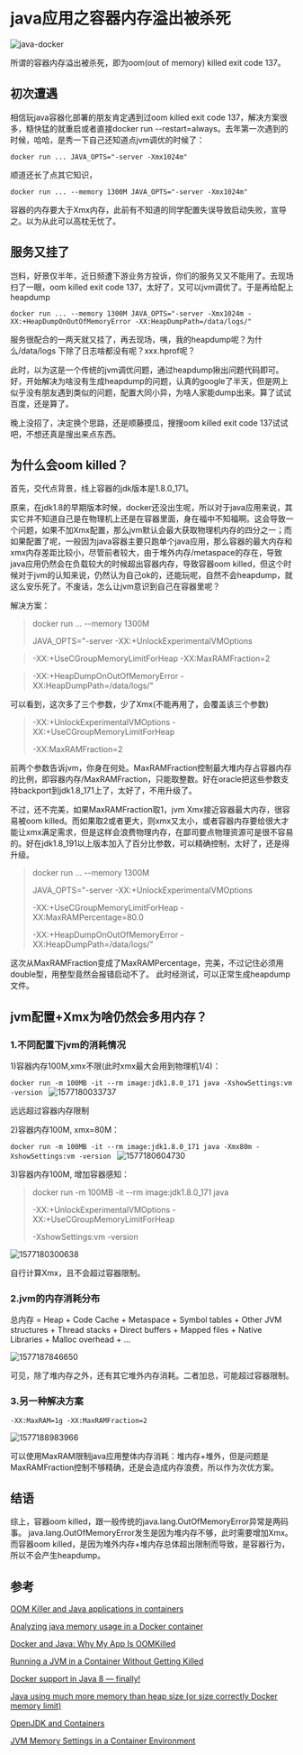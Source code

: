 # java应用之容器内存溢出被杀死

![java-docker](https://user-images.githubusercontent.com/2216435/71412533-0c7b3e80-2689-11ea-8961-46f0dfa69c15.png)

所谓的容器内存溢出被杀死，即为oom(out of memory) killed exit code 137。

## 初次遭遇
相信玩java容器化部署的朋友肯定遇到过oom killed exit code 137，解决方案很多，糙快猛的就重启或者直接docker run --restart=always。去年第一次遇到的时候，哈哈，是秀一下自己还知道点jvm调优的时候了：

`docker run ... JAVA_OPTS="-server -Xmx1024m"`

顺道还长了点其它知识，

`docker run ... --memory 1300M JAVA_OPTS="-server -Xmx1024m"`

容器的内存要大于Xmx内存，此前有不知道的同学配置失误导致启动失败，宣导之。以为从此可以高枕无忧了。

## 服务又挂了
岂料，好景仅半年，近日频遭下游业务方投诉，你们的服务又又不能用了。去现场扫了一眼，oom killed exit code 137，太好了，又可以jvm调优了。于是再给配上heapdump


`docker run ... --memory 1300M JAVA_OPTS="-server -Xmx1024m -XX:+HeapDumpOnOutOfMemoryError -XX:HeapDumpPath=/data/logs/"`


服务很配合的一两天就又挂了，再去现场，咦，我的heapdump呢？为什么/data/logs 下除了日志啥都没有呢？xxx.hprof呢？

此时，以为这是一个传统的jvm调优问题，通过heapdump揪出问题代码即可。好，开始解决为啥没有生成heapdump的问题，认真的google了半天，但是网上似乎没有朋友遇到类似的问题，配置大同小异，为啥人家能dump出来。算了试试百度，还是算了。

晚上没招了，决定换个思路，还是顺藤摸瓜，搜搜oom killed exit code 137试试吧，不想还真是搜出来点东西。

## 为什么会oom killed？
首先，交代点背景，线上容器的jdk版本是1.8.0_171。

原来，在jdk1.8的早期版本时候，docker还没出生呢，所以对于java应用来说，其实它并不知道自己是在物理机上还是在容器里面，身在福中不知福啊。这会导致一个问题，如果不加Xmx配置，那么jvm默认会最大获取物理机内存的四分之一；而如果配置了呢，一般因为java容器主要只跑单个java应用，那么容器的最大内存和xmx内存差距比较小，尽管前者较大，由于堆外内存/metaspace的存在，导致java应用仍然会在负载较大的时候超出容器内存，导致容器oom killed，但这个时候对于jvm的认知来说，仍然认为自己ok的，还能玩呢，自然不会heapdump，就这么安乐死了。不废话，怎么让jvm意识到自己在容器里呢？

解决方案：
>docker run ... --memory 1300M 
>
>JAVA_OPTS="-server -XX:+UnlockExperimentalVMOptions 

>-XX:+UseCGroupMemoryLimitForHeap  -XX:MaxRAMFraction=2 

>-XX:+HeapDumpOnOutOfMemoryError -XX:HeapDumpPath=/data/logs/"

可以看到，这次多了三个参数，少了Xmx(不能再用了，会覆盖该三个参数)
>-XX:+UnlockExperimentalVMOptions -XX:+UseCGroupMemoryLimitForHeap
>
>-XX:MaxRAMFraction=2

前两个参数告诉jvm，你身在何处。MaxRAMFraction控制最大堆内存占容器内存的比例，即容器内存/MaxRAMFraction，只能取整数。好在oracle把这些参数支持backport到jdk1.8_171上了，太好了，不用升级了。

不过，还不完美，如果MaxRAMFraction取1，jvm Xmx接近容器最大内存，很容易被oom killed。而如果取2或者更大，则xmx又太小，或者容器内存要给很大才能让xmx满足需求，但是这样会浪费物理内存，在鄙司要点物理资源可是很不容易的。好在jdk1.8_191以上版本加入了百分比参数，可以精确控制，太好了，还是得升级。

> docker run ... --memory 1300M 
> 
> JAVA_OPTS="-server -XX:+UnlockExperimentalVMOptions 
> 
> -XX:+UseCGroupMemoryLimitForHeap  -XX:MaxRAMPercentage=80.0 
> 
> -XX:+HeapDumpOnOutOfMemoryError -XX:HeapDumpPath=/data/logs/"

这次从MaxRAMFraction变成了MaxRAMPercentage，完美，不过记住必须用double型，用整型竟然会报错启动不了。
此时经测试，可以正常生成heapdump文件。

## jvm配置+Xmx为啥仍然会多用内存？
### 1.不同配置下jvm的消耗情况
1)容器内存100M,xmx不限(此时xmx最大会用到物理机1/4)：

`docker run -m 100MB -it --rm image:jdk1.8.0_171 java -XshowSettings:vm -version
`
![1577180033737](https://user-images.githubusercontent.com/2216435/71406614-b64fd080-2673-11ea-9737-77a4b4f5b434.jpg)

远远超过容器内存限制

2)容器内存100M, xmx=80M：

`docker run -m 100MB -it --rm image:jdk1.8.0_171 java -Xmx80m -XshowSettings:vm -version
`
![1577180604730](https://user-images.githubusercontent.com/2216435/71407183-59551a00-2675-11ea-913d-7f441dea1c3c.jpg)

3)容器内存100M, 增加容器感知：

>docker run -m 100MB -it --rm image:jdk1.8.0_171 java 
>
>-XX:+UnlockExperimentalVMOptions -XX:+UseCGroupMemoryLimitForHeap 
>
>-XshowSettings:vm -version

![1577180300638](https://user-images.githubusercontent.com/2216435/71407161-47737700-2675-11ea-9c24-472594fc5c51.jpg)

自行计算Xmx，且不会超过容器限制。

### 2.jvm的内存消耗分布
总内存 = Heap + Code Cache + Metaspace + Symbol tables +
               Other JVM structures + Thread stacks +
               Direct buffers + Mapped files +
               Native Libraries + Malloc overhead + ...
 
![1577187846650](https://user-images.githubusercontent.com/2216435/71411793-c83a6f00-2685-11ea-8c69-0ab5f6c52561.jpg)

可见，除了堆内存之外，还有其它堆外内存消耗。二者加总，可能超过容器限制。

### 3.另一种解决方案
`-XX:MaxRAM=1g -XX:MaxRAMFraction=2`

![1577188983966](https://user-images.githubusercontent.com/2216435/71412391-6e877400-2688-11ea-83ee-eacba3e255f6.jpg)

可以使用MaxRAM限制java应用整体内存消耗：堆内存+堆外，但是问题是MaxRAMFraction控制不够精确，还是会造成内存浪费，所以作为次优方案。

## 结语
综上，容器oom killed，跟一般传统的java.lang.OutOfMemoryError异常是两码事。
java.lang.OutOfMemoryError发生是因为堆内存不够，此时需要增加Xmx。而容器oom killed，是因为堆外内存+堆内存总体超出限制而导致，是容器行为，所以不会产生heapdump。

## 参考
[OOM Killer and Java applications in containers](https://medium.com/logistimo-engineering-blog/oom-killer-and-java-applications-c0dfd7f6b036)

[Analyzing java memory usage in a Docker container](http://trustmeiamadeveloper.com/2016/03/18/where-is-my-memory-java/)

[Docker and Java: Why My App Is OOMKilled](https://dzone.com/articles/why-my-java-application-is-oomkilled)

[Running a JVM in a Container Without Getting Killed](https://blog.csanchez.org/2017/05/31/running-a-jvm-in-a-container-without-getting-killed/)

[Docker support in Java 8 — finally!](https://blog.softwaremill.com/docker-support-in-new-java-8-finally-fd595df0ca54)

[Java using much more memory than heap size (or size correctly Docker memory limit)
](https://stackoverflow.com/questions/53451103/java-using-much-more-memory-than-heap-size-or-size-correctly-docker-memory-limi)

[OpenJDK and Containers
](https://developers.redhat.com/blog/2017/04/04/openjdk-and-containers/#more-433899)

[JVM Memory Settings in a Container Environment
](https://medium.com/adorsys/jvm-memory-settings-in-a-container-environment-64b0840e1d9e)




